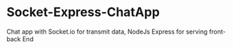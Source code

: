 # Socket-Express-ChatApp
Chat app with Socket.io for transmit data, NodeJs Express for serving front-back End
